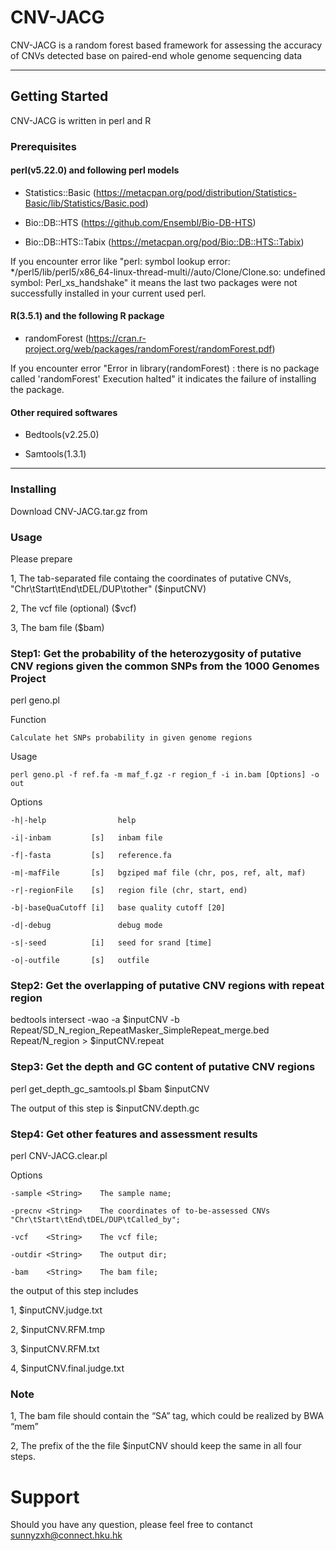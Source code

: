 # CNV-JACG
CNV-JACG is a random forest based framework for assessing the accuracy of CNVs detected base on paired-end whole genome sequencing data

***
## Getting Started
CNV-JACG is written in perl and R

### Prerequisites

#### perl(v5.22.0) and following perl models
* Statistics::Basic (https://metacpan.org/pod/distribution/Statistics-Basic/lib/Statistics/Basic.pod)

- Bio::DB::HTS (https://github.com/Ensembl/Bio-DB-HTS)

* Bio::DB::HTS::Tabix (https://metacpan.org/pod/Bio::DB::HTS::Tabix)

If you encounter error like "perl: symbol lookup error: */perl5/lib/perl5/x86_64-linux-thread-multi//auto/Clone/Clone.so: undefined symbol: Perl_xs_handshake"
it means the last two packages were not successfully installed in your current used perl.

#### R(3.5.1) and the following R package
* randomForest (https://cran.r-project.org/web/packages/randomForest/randomForest.pdf)

If you encounter error "Error in library(randomForest) : there is no package called 'randomForest' Execution halted"
it indicates the failure of installing the package.

#### Other required softwares
* Bedtools(v2.25.0)

- Samtools(1.3.1)

***
### Installing
Download CNV-JACG.tar.gz from 

### Usage
Please prepare

1, The tab-separated file containg the coordinates of putative CNVs, "Chr\tStart\tEnd\tDEL/DUP\tother" ($inputCNV)

2, The vcf file (optional) ($vcf)

3, The bam file ($bam)

### Step1: Get the probability of the heterozygosity of putative CNV regions given the common SNPs from the 1000 Genomes Project
perl geno.pl

Function
    
    Calculate het SNPs probability in given genome regions

Usage
    
    perl geno.pl -f ref.fa -m maf_f.gz -r region_f -i in.bam [Options] -o out

Options
   
    -h|-help                help
    
    -i|-inbam         [s]   inbam file
    
    -f|-fasta         [s]   reference.fa
    
    -m|-mafFile       [s]   bgziped maf file (chr, pos, ref, alt, maf)
    
    -r|-regionFile    [s]   region file (chr, start, end)
    
    -b|-baseQuaCutoff [i]   base quality cutoff [20]
    
    -d|-debug               debug mode
    
    -s|-seed          [i]   seed for srand [time]
    
    -o|-outfile       [s]   outfile

### Step2: Get the overlapping of putative CNV regions with repeat region
bedtools intersect -wao -a $inputCNV -b Repeat/SD_N_region_RepeatMasker_SimpleRepeat_merge.bed Repeat/N_region > $inputCNV.repeat

### Step3: Get the depth and GC content of putative CNV regions
perl get_depth_gc_samtools.pl $bam $inputCNV

The output of this step is $inputCNV.depth.gc

### Step4: Get other features and assessment results
perl CNV-JACG.clear.pl

Options

    -sample <String>    The sample name;

    -precnv <String>    The coordinates of to-be-assessed CNVs "Chr\tStart\tEnd\tDEL/DUP\tCalled_by";

    -vcf    <String>    The vcf file;

    -outdir <String>    The output dir;

    -bam    <String>    The bam file;

the output of this step includes

1, $inputCNV.judge.txt

2, $inputCNV.RFM.tmp

3, $inputCNV.RFM.txt

4, $inputCNV.final.judge.txt

### Note
1, The bam file should contain the “SA” tag, which could be realized by BWA “mem”

2, The prefix of the the file $inputCNV should keep the same in all four steps.

# Support
Should you have any question, please feel free to contanct sunnyzxh@connect.hku.hk 
